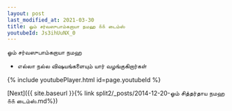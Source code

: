 ```yaml
---
layout: post
last_modified_at: 2021-03-30
title: ஓம் சர்வஸுபாம்கறாயா நமஹ ௧௧ டைம்ஸ்
youtubeId: Js3ihUuNX_0
---
```

 
 
 ஓம் சர்வஸுபாம்கறாயா நமஹ  
 
 -  எல்லா நல்ல விஷயங்களையும் யார் வழங்குகிறார்கள் 
 
  
 
  
 
 
 
 
 
 


{% include youtubePlayer.html id=page.youtubeId %}
 
[Next]({{ site.baseurl }}{% link  split2/_posts/2014-12-20-ஓம் சித்தர்தாய நமஹ ௧௧ டைம்ஸ்.md%})
 
